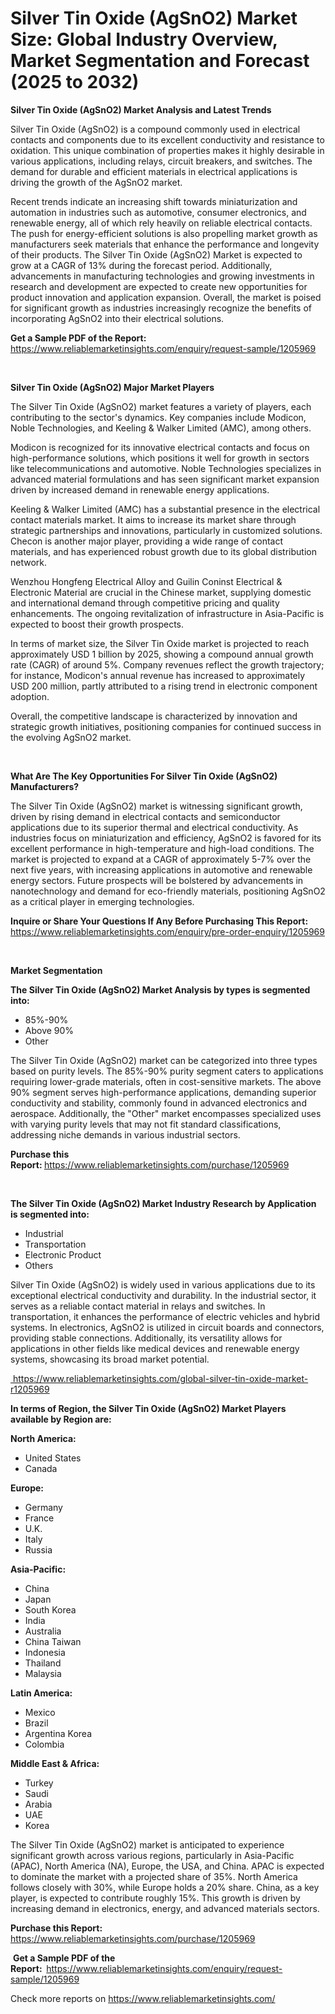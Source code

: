 <p><h1>Silver Tin Oxide (AgSnO2) Market Size: Global Industry Overview, Market Segmentation and Forecast (2025 to 2032)</h1></p><p><strong>Silver Tin Oxide (AgSnO2) Market Analysis and Latest Trends</strong></p>
<p><p>Silver Tin Oxide (AgSnO2) is a compound commonly used in electrical contacts and components due to its excellent conductivity and resistance to oxidation. This unique combination of properties makes it highly desirable in various applications, including relays, circuit breakers, and switches. The demand for durable and efficient materials in electrical applications is driving the growth of the AgSnO2 market.</p><p>Recent trends indicate an increasing shift towards miniaturization and automation in industries such as automotive, consumer electronics, and renewable energy, all of which rely heavily on reliable electrical contacts. The push for energy-efficient solutions is also propelling market growth as manufacturers seek materials that enhance the performance and longevity of their products. The Silver Tin Oxide (AgSnO2) Market is expected to grow at a CAGR of 13% during the forecast period. Additionally, advancements in manufacturing technologies and growing investments in research and development are expected to create new opportunities for product innovation and application expansion. Overall, the market is poised for significant growth as industries increasingly recognize the benefits of incorporating AgSnO2 into their electrical solutions.</p></p>
<p><strong>Get a Sample PDF of the Report:&nbsp;</strong> <a href="https://www.reliablemarketinsights.com/enquiry/request-sample/1205969?utm_campaign=3184&utm_medium=2&utm_source=Github&utm_content=ia&utm_term=03042025&utm_id=silver-tin-oxide-agsno2">https://www.reliablemarketinsights.com/enquiry/request-sample/1205969</a></p>
<p>&nbsp;</p>
<p><strong>Silver Tin Oxide (AgSnO2) Major Market Players</strong></p>
<p><p>The Silver Tin Oxide (AgSnO2) market features a variety of players, each contributing to the sector's dynamics. Key companies include Modicon, Noble Technologies, and Keeling & Walker Limited (AMC), among others. </p><p>Modicon is recognized for its innovative electrical contacts and focus on high-performance solutions, which positions it well for growth in sectors like telecommunications and automotive. Noble Technologies specializes in advanced material formulations and has seen significant market expansion driven by increased demand in renewable energy applications. </p><p>Keeling & Walker Limited (AMC) has a substantial presence in the electrical contact materials market. It aims to increase its market share through strategic partnerships and innovations, particularly in customized solutions. Checon is another major player, providing a wide range of contact materials, and has experienced robust growth due to its global distribution network. </p><p>Wenzhou Hongfeng Electrical Alloy and Guilin Coninst Electrical & Electronic Material are crucial in the Chinese market, supplying domestic and international demand through competitive pricing and quality enhancements. The ongoing revitalization of infrastructure in Asia-Pacific is expected to boost their growth prospects. </p><p>In terms of market size, the Silver Tin Oxide market is projected to reach approximately USD 1 billion by 2025, showing a compound annual growth rate (CAGR) of around 5%. Company revenues reflect the growth trajectory; for instance, Modicon's annual revenue has increased to approximately USD 200 million, partly attributed to a rising trend in electronic component adoption. </p><p>Overall, the competitive landscape is characterized by innovation and strategic growth initiatives, positioning companies for continued success in the evolving AgSnO2 market.</p></p>
<p>&nbsp;</p>
<p><strong>What Are The Key Opportunities For Silver Tin Oxide (AgSnO2) Manufacturers?</strong></p>
<p><p>The Silver Tin Oxide (AgSnO2) market is witnessing significant growth, driven by rising demand in electrical contacts and semiconductor applications due to its superior thermal and electrical conductivity. As industries focus on miniaturization and efficiency, AgSnO2 is favored for its excellent performance in high-temperature and high-load conditions. The market is projected to expand at a CAGR of approximately 5-7% over the next five years, with increasing applications in automotive and renewable energy sectors. Future prospects will be bolstered by advancements in nanotechnology and demand for eco-friendly materials, positioning AgSnO2 as a critical player in emerging technologies.</p></p>
<p><strong>Inquire or Share Your Questions If Any Before Purchasing This Report:</strong> <a href="https://www.reliablemarketinsights.com/enquiry/pre-order-enquiry/1205969?utm_campaign=3184&utm_medium=2&utm_source=Github&utm_content=ia&utm_term=03042025&utm_id=silver-tin-oxide-agsno2">https://www.reliablemarketinsights.com/enquiry/pre-order-enquiry/1205969</a></p>
<p>&nbsp;</p>
<p><strong>Market Segmentation</strong></p>
<p><strong>The Silver Tin Oxide (AgSnO2) Market Analysis by types is segmented into:</strong></p>
<p><ul><li>85%-90%</li><li>Above 90%</li><li>Other</li></ul></p>
<p><p>The Silver Tin Oxide (AgSnO2) market can be categorized into three types based on purity levels. The 85%-90% purity segment caters to applications requiring lower-grade materials, often in cost-sensitive markets. The above 90% segment serves high-performance applications, demanding superior conductivity and stability, commonly found in advanced electronics and aerospace. Additionally, the "Other" market encompasses specialized uses with varying purity levels that may not fit standard classifications, addressing niche demands in various industrial sectors.</p></p>
<p><strong>Purchase this Report:&nbsp;</strong><a href="https://www.reliablemarketinsights.com/purchase/1205969?utm_campaign=3184&utm_medium=2&utm_source=Github&utm_content=ia&utm_term=03042025&utm_id=silver-tin-oxide-agsno2">https://www.reliablemarketinsights.com/purchase/1205969</a></p>
<p>&nbsp;</p>
<p><strong>The Silver Tin Oxide (AgSnO2) Market Industry Research by Application is segmented into:</strong></p>
<p><ul><li>Industrial</li><li>Transportation</li><li>Electronic Product</li><li>Others</li></ul></p>
<p><p>Silver Tin Oxide (AgSnO2) is widely used in various applications due to its exceptional electrical conductivity and durability. In the industrial sector, it serves as a reliable contact material in relays and switches. In transportation, it enhances the performance of electric vehicles and hybrid systems. In electronics, AgSnO2 is utilized in circuit boards and connectors, providing stable connections. Additionally, its versatility allows for applications in other fields like medical devices and renewable energy systems, showcasing its broad market potential.</p></p>
<p><a href="https://www.reliablemarketinsights.com/global-silver-tin-oxide-market-r1205969?utm_campaign=3184&utm_medium=2&utm_source=Github&utm_content=ia&utm_term=03042025&utm_id=silver-tin-oxide-agsno2">&nbsp;https://www.reliablemarketinsights.com/global-silver-tin-oxide-market-r1205969</a></p>
<p><strong>In terms of Region, the Silver Tin Oxide (AgSnO2) Market Players available by Region are:</strong></p>
<p>
    <p> <strong> North America: </strong>
        <ul>
            <li>United States</li>
            <li>Canada</li>
        </ul>
        </p> 
    <p> <strong> Europe: </strong>
        <ul>
            <li>Germany</li>
            <li>France</li>
            <li>U.K.</li>
            <li>Italy</li>
            <li>Russia</li>
        </ul>
        </p> 
    <p> <strong> Asia-Pacific: </strong>
        <ul>
            <li>China</li>
            <li>Japan</li>
            <li>South Korea</li>
            <li>India</li>
            <li>Australia</li>
            <li>China Taiwan</li>
            <li>Indonesia</li>
            <li>Thailand</li>
            <li>Malaysia</li>
        </ul>
        </p> 
    <p> <strong> Latin America: </strong>
        <ul>
            <li>Mexico</li>
            <li>Brazil</li>
            <li>Argentina Korea</li>
            <li>Colombia</li>
        </ul>
        </p> 
    <p> <strong> Middle East & Africa: </strong>
        <ul>
            <li>Turkey</li>
            <li>Saudi</li>
            <li>Arabia</li>
            <li>UAE</li>
            <li>Korea</li>
        </ul>
    </p>
    </p>
<p><p>The Silver Tin Oxide (AgSnO2) market is anticipated to experience significant growth across various regions, particularly in Asia-Pacific (APAC), North America (NA), Europe, the USA, and China. APAC is expected to dominate the market with a projected share of 35%. North America follows closely with 30%, while Europe holds a 20% share. China, as a key player, is expected to contribute roughly 15%. This growth is driven by increasing demand in electronics, energy, and advanced materials sectors.</p></p>
<p><strong>Purchase this Report: </strong><a href="https://www.reliablemarketinsights.com/purchase/1205969?utm_campaign=3184&utm_medium=2&utm_source=Github&utm_content=ia&utm_term=03042025&utm_id=silver-tin-oxide-agsno2">https://www.reliablemarketinsights.com/purchase/1205969</a></p>
<p>&nbsp;<strong>Get a Sample PDF of the Report:&nbsp;&nbsp;</strong><a href="https://www.reliablemarketinsights.com/enquiry/request-sample/1205969?utm_campaign=3184&utm_medium=2&utm_source=Github&utm_content=ia&utm_term=03042025&utm_id=silver-tin-oxide-agsno2">https://www.reliablemarketinsights.com/enquiry/request-sample/1205969</a></p>
<p><strong></strong></p>
<p>Check more reports on <a href="https://www.reliablemarketinsights.com/?utm_campaign=3184&utm_medium=2&utm_source=Github&utm_content=ia&utm_term=03042025&utm_id=silver-tin-oxide-agsno2">https://www.reliablemarketinsights.com/</a></p>